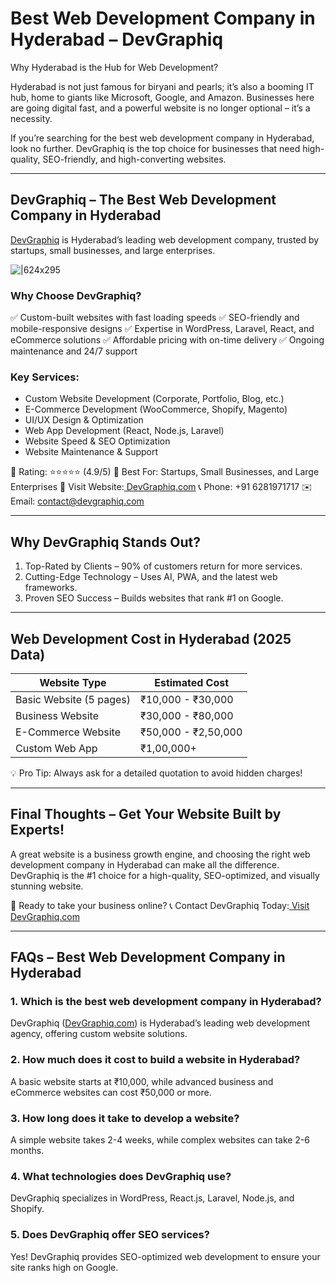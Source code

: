 # Best Web Development Company in Hyderabad – DevGraphiq

Why Hyderabad is the Hub for Web Development?

Hyderabad is not just famous for biryani and pearls; it’s also a booming IT hub, home to giants like Microsoft, Google, and Amazon. Businesses here are going digital fast, and a powerful website is no longer optional – it’s a necessity.

If you’re searching for the best web development company in Hyderabad, look no further. DevGraphiq is the top choice for businesses that need high-quality, SEO-friendly, and high-converting websites.

---

## DevGraphiq – The Best Web Development Company in Hyderabad

[DevGraphiq](https://devgraphiq.com/) is Hyderabad’s leading web development company, trusted by startups, small businesses, and large enterprises.

![|624x295](https://lh7-rt.googleusercontent.com/docsz/AD_4nXfCxZttfLhXBa4rQhVkSUvRbOIaX3nX_ANJwBhI-fp7R1HARKfXHEp2N5qvP9vx00E05ye9P5-aTmP3zZ-PcA3XPxu8Prff2prkDX43FeYK5rKD4uXmljP_MQgsy9GVQyPi2AzLfQ?key=r26gkvxlaPE1Nc0-v89-c26o)

### Why Choose DevGraphiq?

✅ Custom-built websites with fast loading speeds
✅ SEO-friendly and mobile-responsive designs
✅ Expertise in WordPress, Laravel, React, and eCommerce solutions
✅ Affordable pricing with on-time delivery
✅ Ongoing maintenance and 24/7 support

### Key Services:

* Custom Website Development (Corporate, Portfolio, Blog, etc.)
* E-Commerce Development (WooCommerce, Shopify, Magento)
* UI/UX Design & Optimization
* Web App Development (React, Node.js, Laravel)
* Website Speed & SEO Optimization
* Website Maintenance & Support

📌 Rating: ⭐⭐⭐⭐⭐ (4.9/5)
📌 Best For: Startups, Small Businesses, and Large Enterprises
📌 Visit Website:[ DevGraphiq.com](https://devgraphiq.com/) 📞 Phone: +91 6281971717 ✉️ Email: contact@devgraphiq.com

---

## Why DevGraphiq Stands Out?

1. Top-Rated by Clients – 90% of customers return for more services.
2. Cutting-Edge Technology – Uses AI, PWA, and the latest web frameworks.
3. Proven SEO Success – Builds websites that rank #1 on Google.

---

## Web Development Cost in Hyderabad (2025 Data)

|Website Type|Estimated Cost|
| --- | --- |
|Basic Website (5 pages)|₹10,000 - ₹30,000|
|Business Website|₹30,000 - ₹80,000|
|E-Commerce Website|₹50,000 - ₹2,50,000|
|Custom Web App|₹1,00,000+|

💡 Pro Tip: Always ask for a detailed quotation to avoid hidden charges!

---

## Final Thoughts – Get Your Website Built by Experts!

A great website is a business growth engine, and choosing the right web development company in Hyderabad can make all the difference. DevGraphiq is the #1 choice for a high-quality, SEO-optimized, and visually stunning website.

🚀 Ready to take your business online?
📞 Contact DevGraphiq Today:[ Visit DevGraphiq.com](https://devgraphiq.com/)

---

## FAQs – Best Web Development Company in Hyderabad

### 1. Which is the best web development company in Hyderabad?

DevGraphiq ([DevGraphiq.com](https://devgraphiq.com/)) is Hyderabad’s leading web development agency, offering custom website solutions.

### 2. How much does it cost to build a website in Hyderabad?

A basic website starts at ₹10,000, while advanced business and eCommerce websites can cost ₹50,000 or more.

### 3. How long does it take to develop a website?

A simple website takes 2-4 weeks, while complex websites can take 2-6 months.

### 4. What technologies does DevGraphiq use?

DevGraphiq specializes in WordPress, React.js, Laravel, Node.js, and Shopify.

### 5. Does DevGraphiq offer SEO services?

Yes! DevGraphiq provides SEO-optimized web development to ensure your site ranks high on Google.
